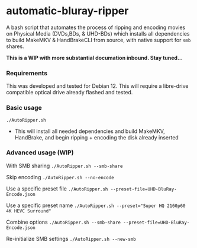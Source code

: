 # automatic-bluray-ripper
A bash script that automates the process of ripping and encoding movies on Physical Media (DVDs,BDs, & UHD-BDs) which installs all dependencies to build MakeMKV & HandBrakeCLI from source, with native support for `smb` shares. 

**This is a WIP with more substantial documation inbound. Stay tuned...**

### Requirements
This was developed and tested for Debian 12. This will require a libre-drive compatible optical drive already flashed and tested.

### Basic usage
`./AutoRipper.sh`
- This will install all needed dependencies and build MakeMKV, HandBrake, and begin ripping + encoding the disk already inserted

### Advanced usage (WIP)
With SMB sharing
`./AutoRipper.sh --smb-share`

Skip encoding
`./AutoRipper.sh --no-encode`

Use a specific preset file
`./AutoRipper.sh --preset-file=UHD-BluRay-Encode.json`

Use a specific preset name
`./AutoRipper.sh --preset="Super HQ 2160p60 4K HEVC Surround"`

Combine options
`./AutoRipper.sh --smb-share --preset-file=UHD-BluRay-Encode.json`

Re-initialize SMB settings
`./AutoRipper.sh --new-smb`
